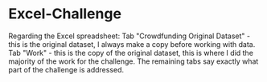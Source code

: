 # Excel-Challenge
Regarding the Excel spreadsheet:
  Tab "Crowdfunding Original Dataset" - this is the original dataset, I always make a copy before working with data. 
  Tab "Work" - this is the copy of the original dataset, this is where I did the majority of the work for the challenge.
  The remaining tabs say exactly what part of the challenge is addressed.
